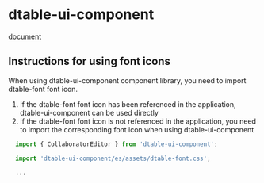 # dtable-ui-component

[document](https://seatable.github.io/dtable-ui-component/docs/)

## Instructions for using font icons

When using dtable-ui-component component library, you need to import dtable-font font icon.

1. If the dtable-font font icon has been referenced in the application, dtable-ui-component can be used directly
2. If the dtable-font font icon is not referenced in the application, you need to import the corresponding font icon when using dtable-ui-component

```js
  import { CollaboratorEditor } from 'dtable-ui-component';

  import 'dtable-ui-component/es/assets/dtable-font.css';

  ...
```